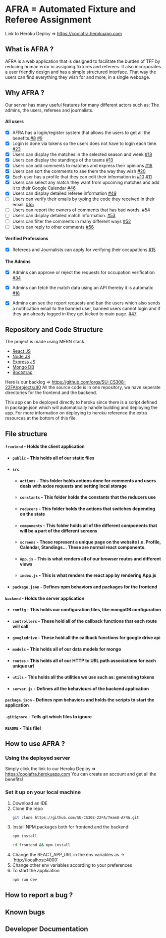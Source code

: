# AFRA = Automated Fixture and Referee Assignment
Link to Heroku Deploy => https://coolafra.herokuapp.com


## What is AFRA ?
  AFRA is a web application that is designed to facilitate the burden of TFF by reducing human error in assigning fixtures and referees. It also incorporates a user friendly design and has a simple structured interface. That way the users can find everything they wish for and more, in a single webpage.

## Why AFRA ?
  Our server has many useful features for many different actors such as: The admins, the users, referees and journalists.

#### All users
- [x] AFRA has a login/register system that allows the users to get all the benefits.[#8](https://github.com/SU-CS308-22FA/Team8-AFRA/issues/8) [#9](https://github.com/SU-CS308-22FA/Team8-AFRA/issues/9)
- [x] Login is done via tokens so the users does not have to login each time. [#23](https://github.com/SU-CS308-22FA/Team8-AFRA/issues/23)
- [x] Users can display the matches in the selected season and week [#18](https://github.com/SU-CS308-22FA/Team8-AFRA/issues/18)
- [x] Users can display the standings of the teams [#13](https://github.com/SU-CS308-22FA/Team8-AFRA/issues/13)
- [x] Users can add comments to matches and express their opinions [#19](https://github.com/SU-CS308-22FA/Team8-AFRA/issues/19)
- [x] Users can sort the comments to see them the way they wish [#20](https://github.com/SU-CS308-22FA/Team8-AFRA/issues/20)
- [x] Each user has a profile that they can edit their information in [#10](https://github.com/SU-CS308-22FA/Team8-AFRA/issues/10) [#11](https://github.com/SU-CS308-22FA/Team8-AFRA/issues/11)
- [x] Users can select any match they want from upcoming matches and add it to their Google Calendar [#46](https://github.com/SU-CS308-22FA/Team8-AFRA/issues/46)
- [x] Users can display detailed referee information [#49](https://github.com/SU-CS308-22FA/Team8-AFRA/issues/49)
- [ ] Users can verify their emails by typing the code they received in their email. [#55](https://github.com/SU-CS308-22FA/Team8-AFRA/issues/55)
- [ ] Users can report the owners of comments that has bad words. [#54](https://github.com/SU-CS308-22FA/Team8-AFRA/issues/54)
- [ ] Users can display detailed match information. [#53](https://github.com/SU-CS308-22FA/Team8-AFRA/issues/53)
- [ ] Users can filter the comments in many different ways [#52](https://github.com/SU-CS308-22FA/Team8-AFRA/issues/52)
- [ ] Users can reply to other comments [#56](https://github.com/SU-CS308-22FA/Team8-AFRA/issues/56)

#### Verified Professions
- [x] Referees and Journalists can apply for verifying their occupations [#15](https://github.com/SU-CS308-22FA/Team8-AFRA/issues/15)

#### The Admins
- [x] Admins can approve or reject the requests for occupation verification [#34](https://github.com/SU-CS308-22FA/Team8-AFRA/issues/34)
- [x] Admins can fetch the match data using an API thereby it is automatic [#16](https://github.com/SU-CS308-22FA/Team8-AFRA/issues/16)
- [x] Admins can see the report requests and ban the users which also sends a notification email to the banned user, banned users cannot login and if they are already logged in they get kicked to main page. [#47](https://github.com/SU-CS308-22FA/Team8-AFRA/issues/47)


## Repository and Code Structure

The project is made using MERN stack.
- [React JS](https://reactjs.org/)
- [Node JS](https://nodejs.org/) 
- [Express JS](https://expressjs.com/)
- [Mongo DB](https://www.mongodb.com/)
- [Bootstrap](http://getbootstrap.com/)

Here is our backlog => https://github.com/orgs/SU-CS308-22FA/projects/40
All the source code is in one repository, we have seperate directories for the frontend and the backend.

This app can be deployed directly to heroku since there is a script defined in package.json which will automatically handle building and deploying the app. For more information on deploying to heroku reference the extra resources at the bottom of this file. 

## File structure
#### `frontend` - Holds the client application
- #### `public` - This holds all of our static files
- #### `src`
    - #### `actions` - This folder holds actions done for comments and users deals with axios requests and setting local storage
    - #### `constants` - This folder holds the constants that the reducers use
    - #### `reducers` - This folder holds the actions that switches depending on the state
    - #### `components` - This folder holds all of the different components that will be a part of the different screens
    - #### `screens` - These represent a unique page on the website i.e. Profile, Calendar, Standings... These are normal react components.
    - #### `App.js` - This is what renders all of our browser routes and different views
    - #### `index.js` - This is what renders the react app by rendering App.js
- #### `package.json` - Defines npm behaviors and packages for the frontend
#### `backend` - Holds the server application
- #### `config` - This holds our configuration files, like mongoDB configuration
- #### `controllers` - These hold all of the callback functions that each route will call
- #### `googledrive` - These hold all the callback functions for google drive api
- #### `models` - This holds all of our data models for mongo
- #### `routes` - This holds all of our HTTP to URL path associations for each unique url
- #### `utils` - This holds all the utilities we use such as: generating tokens
- #### `server.js` - Defines all the behaviours of the backend application
#### `package.json` - Defines npm behaviors and holds the scripts to start the application
#### `.gitignore` - Tells git which files to ignore
#### `README` - This file!

## How to use AFRA ?

### Using the deployed server
Simply click the link to our Heroku Deploy => https://coolafra.herokuapp.com
You can create an account and get all the benefits!

### Set it up on your local machine

1. Download an IDE
2. Clone the repo
   ```sh
   git clone https://github.com/SU-CS308-22FA/Team8-AFRA.git
   ```
3. Install NPM packages both for frontend and the backend
   ```sh
   npm install
   ```
    ```sh
   cd frontend && npm install
   ```
4. Change the REACT_APP_URL in the env variables as -> 'http://localhost:4000'
5. Change other env variables according to your preferences
6. To start the application
   ```sh
   npm run dev
   ```

## How to report a bug ?
## Known bugs



## Developer Documentation
